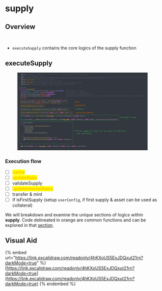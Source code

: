 # supply

## Overview

<img src="../../.gitbook/assets/file.excalidraw (14) (1).svg" alt="" class="gitbook-drawing">

* `executeSupply` contains the core logics of the supply function

## executeSupply

<figure><img src="../../.gitbook/assets/image (68).png" alt=""><figcaption></figcaption></figure>

### Execution flow

* [ ] <mark style="color:orange;">cache</mark>
* [ ] <mark style="color:orange;">updateState</mark>
* [ ] validateSupply
* [ ] <mark style="color:orange;">updateInterestRates</mark>
* [ ] transfer & mint
* [ ] If isFirstSupply (setup `userConfig`, if first supply & asset can be used as collateral)

We will breakdown and examine the unique sections of logics within **supply**. Code delineated in orange are common functions and can be explored in that [section](../common-functions/).

## Visual Aid

{% embed url="https://link.excalidraw.com/readonly/4hKXoUS5ExJDQxut21rn?darkMode=true" %}
[https://link.excalidraw.com/readonly/4hKXoUS5ExJDQxut21rn?darkMode=true](https://link.excalidraw.com/readonly/4hKXoUS5ExJDQxut21rn?darkMode=true)
{% endembed %}
